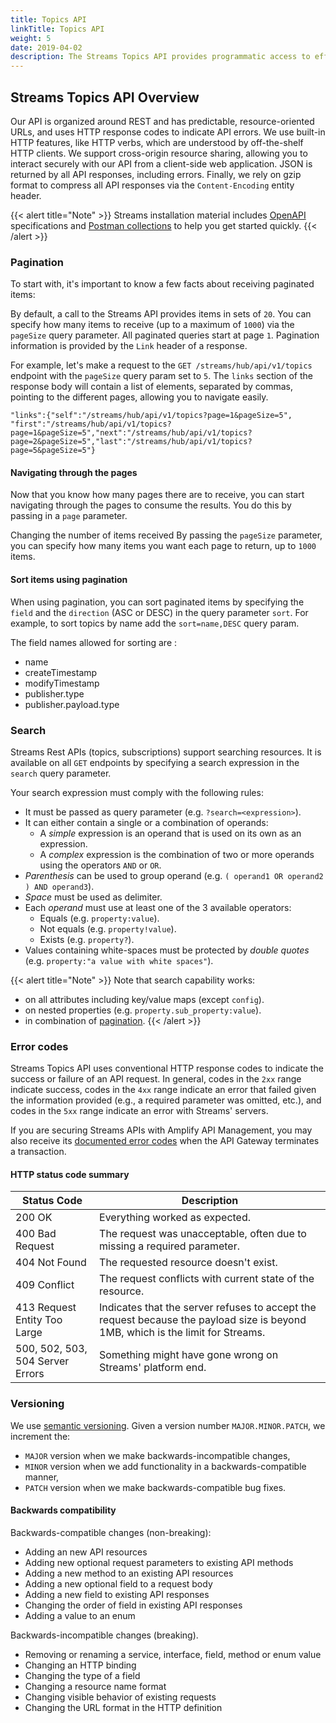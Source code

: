 ```yaml
---
title: Topics API
linkTitle: Topics API
weight: 5
date: 2019-04-02
description: The Streams Topics API provides programmatic access to efficiently manage pub/sub topics.
---
```


## Streams Topics API Overview

Our API is organized around REST and has predictable, resource-oriented URLs, and uses HTTP response codes to indicate API errors.
We use built-in HTTP features, like HTTP verbs, which are understood by off-the-shelf HTTP clients. We support cross-origin resource sharing, allowing you to interact securely with our API from a client-side web application.
JSON is returned by all API responses, including errors. Finally, we rely on gzip format to compress all API responses via the `Content-Encoding` entity header.

{{< alert title="Note" >}}
Streams installation material includes [OpenAPI](https://swagger.io/specification/) specifications and [Postman collections](https://www.postman.com/collection) to help you get started quickly.
{{< /alert >}}

### Pagination

To start with, it's important to know a few facts about receiving paginated items:

By default, a call to the Streams API provides items in sets of `20`.
You can specify how many items to receive (up to a maximum of `1000`) via the `pageSize` query parameter.
All paginated queries start at page `1`.
Pagination information is provided by the `Link` header of a response.

For example, let's make a request to the `GET /streams/hub/api/v1/topics` endpoint with the `pageSize` query param set to `5`.
The `links` section of the response body will contain a list of elements, separated by commas, pointing to the different pages, allowing you to navigate easily.

```
"links":{"self":"/streams/hub/api/v1/topics?page=1&pageSize=5", "first":"/streams/hub/api/v1/topics?page=1&pageSize=5","next":"/streams/hub/api/v1/topics?page=2&pageSize=5","last":"/streams/hub/api/v1/topics?page=5&pageSize=5"}
```

#### Navigating through the pages

Now that you know how many pages there are to receive, you can start navigating through the pages to consume the results. You do this by passing in a `page` parameter.

Changing the number of items received
By passing the `pageSize` parameter, you can specify how many items you want each page to return, up to `1000` items.

#### Sort items using pagination

When using pagination, you can sort paginated items by specifying the `field` and the `direction` (ASC or DESC) in the query parameter `sort`. For example, to sort topics by name add the `sort=name,DESC` query param.

The field names allowed for sorting are :

* name
* createTimestamp
* modifyTimestamp
* publisher.type
* publisher.payload.type

### Search

Streams Rest APIs (topics, subscriptions) support searching resources.
It is available on all `GET` endpoints by specifying a search expression in the `search` query parameter.

Your search expression must comply with the following rules:

* It must be passed as query parameter (e.g. `?search=<expression>`).
* It can either contain a single or a combination of operands:
    * A _simple_ expression is an operand that is used on its own as an expression.
    * A _complex_ expression is the combination of two or more operands using the operators `AND` or `OR`.
* _Parenthesis_ can be used to group operand (e.g. `( operand1 OR operand2 ) AND operand3`).
* _Space_ must be used as delimiter.
* Each _operand_ must use at least one of the 3 available operators:
    * Equals (e.g. `property:value`).
    * Not equals (e.g. `property!value`).
    * Exists (e.g. `property?`).
* Values containing white-spaces must be protected by _double quotes_ (e.g. `property:"a value with white spaces"`).

{{< alert title="Note" >}}
Note that search capability works:

* on all attributes including key/value maps (except `config`).
* on nested properties (e.g. `property.sub_property:value`).
* in combination of [pagination](#pagination).
{{< /alert >}}

### Error codes

Streams Topics API uses conventional HTTP response codes to indicate the success or failure of an API request.
In general, codes in the `2xx` range indicate success, codes in the `4xx` range indicate an error that failed given the information provided (e.g., a required parameter was omitted, etc.), and codes in the `5xx` range indicate an error with Streams' servers.

If you are securing Streams APIs with Amplify API Management, you may also receive its [documented error codes](https://docs.axway.com/bundle/axway-open-docs/page/docs/apim_reference/api_mgmt_responses/index.html) when the API Gateway terminates a transaction.

#### HTTP status code summary

| Status Code | Description |
|-------------|-------------|
| 200 OK | Everything worked as expected. |
| 400 Bad Request | The request was unacceptable, often due to missing a required parameter. |
| 404 Not Found | The requested resource doesn't exist. |
| 409 Conflict | The request conflicts with current state of the resource. |
| 413 Request Entity Too Large | Indicates that the server refuses to accept the request because the payload size is beyond 1MB, which is the limit for Streams. |
| 500, 502, 503, 504 Server Errors | Something might have gone wrong on Streams' platform end.                                                                       |

### Versioning

We use [semantic versioning](https://semver.org/). Given a version number `MAJOR.MINOR.PATCH`, we increment the:

* `MAJOR` version when we make backwards-incompatible changes,
* `MINOR` version when we add functionality in a backwards-compatible manner,
* `PATCH` version when we make backwards-compatible bug fixes.

#### Backwards compatibility

Backwards-compatible changes (non-breaking):

* Adding an new API resources
* Adding new optional request parameters to existing API methods
* Adding a new method to an existing API resources
* Adding a new optional field to a request body
* Adding a new field to existing API responses
* Changing the order of field in existing API responses
* Adding a value to an enum

Backwards-incompatible changes (breaking).

* Removing or renaming a service, interface, field, method or enum value
* Changing an HTTP binding
* Changing the type of a field
* Changing a resource name format
* Changing visible behavior of existing requests
* Changing the URL format in the HTTP definition
